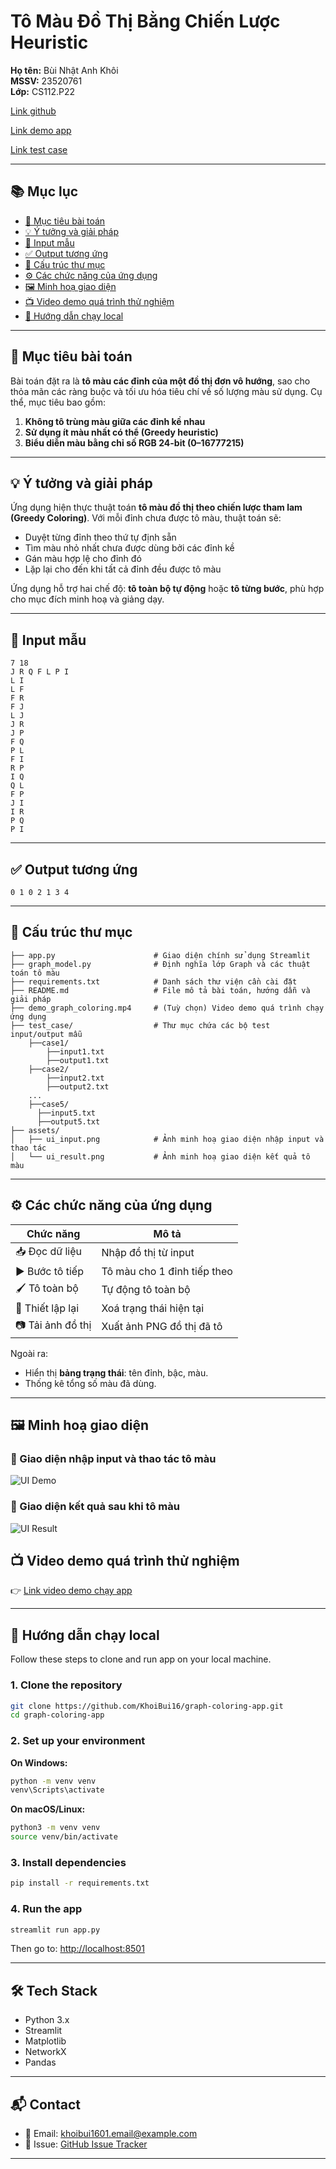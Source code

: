 
# Tô Màu Đồ Thị Bằng Chiến Lược Heuristic  

**Họ tên:** Bùi Nhật Anh Khôi  
**MSSV:** 23520761  
**Lớp:** CS112.P22  

[Link github](https://github.com/KhoiBui16/Graph_Coloring_Heuristic/)

[Link demo app](https://graph-coloring.streamlit.app/)

[Link test case](https://github.com/KhoiBui16/Graph_Coloring_Heuristic/tree/main/test_case)

---

## 📚 Mục lục

- [🎯 Mục tiêu bài toán](#-mục-tiêu-bài-toán)
- [💡 Ý tưởng và giải pháp](#-ý-tưởng-và-giải-pháp)
- [📌 Input mẫu](#input-mẫu)
- [✅ Output tương ứng](#output-tương-ứng)
- [📂 Cấu trúc thư mục](#-cấu-trúc-thư-mục)
- [⚙️ Các chức năng của ứng dụng](#️-các-chức-năng-của-ứng-dụng)
- [🖼 Minh hoạ giao diện](#-minh-hoạ-giao-diện)
- [📺 Video demo quá trình thử nghiệm](#-video-demo-quá-trình-thử-nghiệm)
- [🧪 Hướng dẫn chạy local](#-hướng-dẫn-chạy-local)

---

## 🎯 Mục tiêu bài toán

Bài toán đặt ra là **tô màu các đỉnh của một đồ thị đơn vô hướng**, sao cho thỏa mãn các ràng buộc và tối ưu hóa tiêu chí về số lượng màu sử dụng. Cụ thể, mục tiêu bao gồm:

1. **Không tô trùng màu giữa các đỉnh kề nhau**
2. **Sử dụng ít màu nhất có thể (Greedy heuristic)**
3. **Biểu diễn màu bằng chỉ số RGB 24-bit (0–16777215)**

---

## 💡 Ý tưởng và giải pháp

Ứng dụng hiện thực thuật toán **tô màu đồ thị theo chiến lược tham lam (Greedy Coloring)**. Với mỗi đỉnh chưa được tô màu, thuật toán sẽ:

- Duyệt từng đỉnh theo thứ tự định sẵn
- Tìm màu nhỏ nhất chưa được dùng bởi các đỉnh kề
- Gán màu hợp lệ cho đỉnh đó
- Lặp lại cho đến khi tất cả đỉnh đều được tô màu

Ứng dụng hỗ trợ hai chế độ: **tô toàn bộ tự động** hoặc **tô từng bước**, phù hợp cho mục đích minh hoạ và giảng dạy.

---

## 📌 Input mẫu

```
7 18
J R Q F L P I
L I
L F
F R
F J
L J
J R
J P
F Q
P L
F I
R P
I Q
Q L
F P
J I
I R
P Q
P I
```

---

## ✅ Output tương ứng

```
0 1 0 2 1 3 4
```

---


## 📂 Cấu trúc thư mục

```
├── app.py                      # Giao diện chính sử dụng Streamlit
├── graph_model.py              # Định nghĩa lớp Graph và các thuật toán tô màu
├── requirements.txt            # Danh sách thư viện cần cài đặt
├── README.md                   # File mô tả bài toán, hướng dẫn và giải pháp
├── demo_graph_coloring.mp4     # (Tuỳ chọn) Video demo quá trình chạy ứng dụng
├── test_case/                  # Thư mục chứa các bộ test input/output mẫu
    ├──case1/
        ├──input1.txt
        ├──output1.txt
    ├──case2/
        ├──input2.txt
        ├──output2.txt
    ...
    ├──case5/
      ├──input5.txt
      ├──output5.txt
├── assets/
│   ├── ui_input.png            # Ảnh minh hoạ giao diện nhập input và thao tác
│   └── ui_result.png           # Ảnh minh hoạ giao diện kết quả tô màu

```

---

## ⚙️ Các chức năng của ứng dụng

| Chức năng       | Mô tả |
|-----------------|-------|
| 📥 Đọc dữ liệu   | Nhập đồ thị từ input |
| ▶ Bước tô tiếp  | Tô màu cho 1 đỉnh tiếp theo |
| 🖌 Tô toàn bộ    | Tự động tô toàn bộ |
| 🔄 Thiết lập lại| Xoá trạng thái hiện tại |
| 📷 Tải ảnh đồ thị| Xuất ảnh PNG đồ thị đã tô |

Ngoài ra:
- Hiển thị **bảng trạng thái**: tên đỉnh, bậc, màu.
- Thống kê tổng số màu đã dùng.

---


## 🖼 Minh hoạ giao diện

### 🧩 Giao diện nhập input và thao tác tô màu
![UI Demo](https://github.com/KhoiBui16/Graph_Coloring_Heuristic/blob/main/assets/ui_input.png)

### 🎨 Giao diện kết quả sau khi tô màu
![UI Result](https://github.com/KhoiBui16/Graph_Coloring_Heuristic/blob/main/assets/ui_result.png)

## 📺 Video demo quá trình thử nghiệm

👉 [Link video demo chạy app](https://www.youtube.com/watch?v=fQZRF86sa0k)


---

## 🧪 Hướng dẫn chạy local
Follow these steps to clone and run app on your local machine.

### 1. Clone the repository

```bash
git clone https://github.com/KhoiBui16/graph-coloring-app.git
cd graph-coloring-app
```

### 2. Set up your environment

**On Windows:**
```bash
python -m venv venv
venv\Scripts\activate
```

**On macOS/Linux:**
```bash
python3 -m venv venv
source venv/bin/activate
```

### 3. Install dependencies

```bash
pip install -r requirements.txt
```

### 4. Run the app

```bash
streamlit run app.py
```

Then go to: [http://localhost:8501](http://localhost:8501)

---

## 🛠 Tech Stack

- Python 3.x
- Streamlit
- Matplotlib
- NetworkX
- Pandas

---

## 📬 Contact

- 📧 Email: khoibui1601.email@example.com  
- 🐛 Issue: [GitHub Issue Tracker](https://github.com/KhoiBui16/graph-coloring-app/issues)

---
